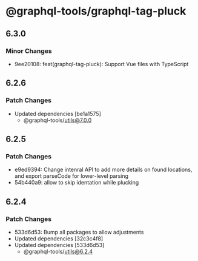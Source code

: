 # @graphql-tools/graphql-tag-pluck

## 6.3.0

### Minor Changes

- 9ee20108: feat(graphql-tag-pluck): Support Vue files with TypeScript

## 6.2.6

### Patch Changes

- Updated dependencies [be1a1575]
  - @graphql-tools/utils@7.0.0

## 6.2.5

### Patch Changes

- e9ed9394: Change intenral API to add more details on found locations, and export parseCode for lower-level parsing
- 54b440a9: allow to skip identation while plucking

## 6.2.4

### Patch Changes

- 533d6d53: Bump all packages to allow adjustments
- Updated dependencies [32c3c4f8]
- Updated dependencies [533d6d53]
  - @graphql-tools/utils@6.2.4
